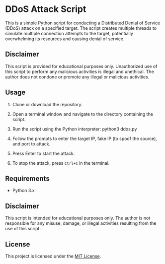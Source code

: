 # DDoS Attack Script

This is a simple Python script for conducting a Distributed Denial of Service (DDoS) attack on a specified target. The script creates multiple threads to simulate multiple connection attempts to the target, potentially overwhelming its resources and causing denial of service.

## Disclaimer

This script is provided for educational purposes only. Unauthorized use of this script to perform any malicious activities is illegal and unethical. The author does not condone or promote any illegal or malicious activities.

## Usage

1. Clone or download the repository.

2. Open a terminal window and navigate to the directory containing the script.

3. Run the script using the Python interpreter: python3 ddos.py

4. Follow the prompts to enter the target IP, fake IP (to spoof the source), and port to attack.

5. Press Enter to start the attack.

6. To stop the attack, press `Ctrl+C` in the terminal.

## Requirements

- Python 3.x

## Disclaimer

This script is intended for educational purposes only. The author is not responsible for any misuse, damage, or illegal activities resulting from the use of this script.

## License

This project is licensed under the [MIT License](LICENSE).

